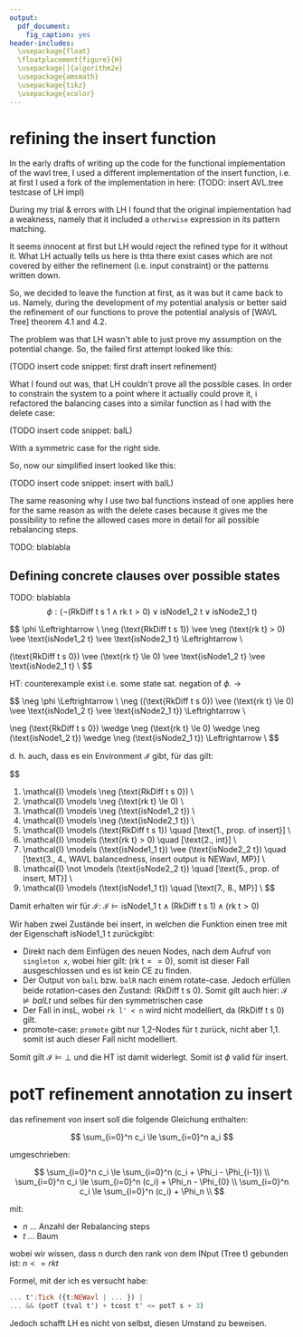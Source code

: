 ```yaml
---
output:
  pdf_document:
    fig_caption: yes
header-includes:
  \usepackage{float}
  \floatplacement{figure}{H}
  \usepackage[]{algorithm2e}
  \usepackage{amsmath}
  \usepackage{tikz}
  \usepackage{xcolor}
---
```



# refining the insert function

In the early drafts of writing up the code for the functional implementation of the wavl tree,
I used a different implementation of the insert function, i.e. at first I used a fork of the implementation
in here: (TODO: insert AVL.tree testcase of LH impl)

During my trial & errors with LH I found that the original implementation had a weakness, namely that it included a
`otherwise` expression in its pattern matching. 

It seems innocent at first but LH would reject the refined type for it without it. What LH actually tells us here is thta there exist cases which are not covered by either the refinement (i.e. input constraint) or the patterns written down. 

So, we decided to leave the function at first, as it was but it came back to us. Namely, during the development of my potential analysis or better said the refinement of our functions to prove the potential analysis of [WAVL Tree] theorem 4.1 and 4.2. 

The problem was that LH wasn't able to just prove my assumption on the potential change. So, the failed first attempt looked like this: 

(TODO  insert code snippet: first draft insert refinement)

What I found out was, that LH couldn't prove all the possible cases. In order to constrain the system to a point where it actually could prove it, i refactored the balancing cases into a similar function as I had with the delete case: 


(TODO  insert code snippet: balL)

With a symmetric case for the right side.

So, now our simplified insert looked like this: 

(TODO  insert code snippet: insert with balL)

The same reasoning why I use two bal functions instead of one applies here for the same reason as with the delete cases because it gives me the possibility to refine the allowed cases more in detail for all possible rebalancing steps.



TODO: blablabla


## Defining concrete clauses over possible states

TODO: blablabla
$$
\phi: (\neg (\text{RkDiff t s 1} \wedge \text{rk t} > 0) 
\vee \text{isNode1\_2 t} 
\vee \text{isNode2\_1 t}) 
$$

$$
\phi \Leftrightarrow \\
\neg (\text{RkDiff t s 1}) \vee \neg (\text{rk t} > 0)
\vee \text{isNode1\_2 t} 
\vee \text{isNode2\_1 t} \Leftrightarrow \\

(\text{RkDiff t s 0}) \vee (\text{rk t} \le 0)
\vee \text{isNode1\_2 t} 
\vee \text{isNode2\_1 t} \\
$$

HT: counterexample exist i.e. some state sat. negation of $\phi$. ->

$$
\neg \phi \Leftrightarrow \\
\neg ((\text{RkDiff t s 0}) \vee (\text{rk t} \le 0)
\vee \text{isNode1\_2 t} 
\vee \text{isNode2\_1 t}) \Leftrightarrow \\

\neg (\text{RkDiff t s 0}) \wedge \neg (\text{rk t} \le 0)
\wedge \neg (\text{isNode1\_2 t}) 
\wedge \neg (\text{isNode2\_1 t}) \Leftrightarrow \\
$$

d. h. auch, dass es ein Environment $\mathcal{I}$ gibt, für das gilt: 

$$
1. \mathcal{I} \models \neg  (\text{RkDiff t s 0}) \\
2. \mathcal{I} \models \neg  (\text{rk t} \le 0) \\
3. \mathcal{I} \models \neg  (\text{isNode1\_2 t})  \\
4. \mathcal{I} \models \neg  (\text{isNode2\_1 t})  \\
5. \mathcal{I} \models (\text{RkDiff t s 1}) \quad [\text{1., prop. of insert}]  \\
6. \mathcal{I} \models (\text{rk t} > 0) \quad [\text{2., int}] \\
7. \mathcal{I} \models (\text{isNode1\_1 t}) \vee (\text{isNode2\_2 t}) \quad [\text{3., 4., WAVL balancedness, insert output is NEWavl, MP}] \\
8. \mathcal{I} \not \models (\text{isNode2\_2 t}) \quad [\text{5., prop. of insert, MT}] \\
9. \mathcal{I} \models (\text{isNode1\_1 t}) \quad [\text{7., 8., MP}] \\
$$

Damit erhalten wir für $\mathcal{I}$: 
$\mathcal{I} \models \text{isNode1\_1 t} \wedge (\text{RkDiff t s 1}) \wedge (\text{rk t} > 0)$

Wir haben zwei Zustände bei insert, in welchen die Funktion einen tree mit der Eigenschaft $\text{isNode1\_1 t}$ zurückgibt: 
* Direkt nach dem Einfügen des neuen Nodes, nach dem Aufruf von `singleton x`, wobei hier gilt: $(\text{rk t} == 0)$, somit ist dieser Fall ausgeschlossen und es ist kein CE zu finden. 
* Der Output von `balL` bzw. `balR` nach einem rotate-case. Jedoch erfüllen beide rotation-cases den Zustand: $(\text{RkDiff t s 0})$. Somit gilt auch hier: $\mathcal{I} \not \models balL t$ und selbes für den symmetrischen case
* Der Fall in insL, wobei `rk l' < n` wird nicht modelliert, da $(\text{RkDiff t s 0})$ gilt.
* promote-case: `promote` gibt nur 1,2-Nodes für t zurück, nicht aber 1,1. somit ist auch dieser Fall nicht modelliert. 

Somit gilt $\mathcal{I} \models \bot$ und die HT ist damit widerlegt. Somit ist $\phi$ valid für insert. 


# potT refinement annotation zu insert

das refinement von insert soll die folgende Gleichung enthalten: 

$$
\sum_{i=0}^n c_i \le \sum_{i=0}^n a_i
$$

umgeschrieben: 

$$
\sum_{i=0}^n c_i \le \sum_{i=0}^n (c_i + \Phi_i - \Phi_{i-1}) \\
\sum_{i=0}^n c_i \le \sum_{i=0}^n (c_i) + \Phi_n - \Phi_{0} \\
\sum_{i=0}^n c_i \le \sum_{i=0}^n (c_i) + \Phi_n \\
$$

mit:
* _n_ ... Anzahl der Rebalancing steps
* _t_ ... Baum 


wobei wir wissen, dass n durch den rank von dem INput (Tree t) gebunden ist: $n <= rk t$

Formel, mit der ich es versucht habe: 

```haskell
... t':Tick ({t:NEWavl | ... }) |
... && (potT (tval t') + tcost t' <= potT s + 3)
``` 

Jedoch schafft LH es nicht von selbst, diesen Umstand zu beweisen. 

